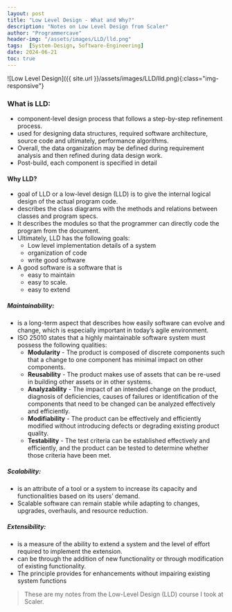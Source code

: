 ```yaml
---
layout: post
title: "Low Level Design - What and Why?"
description: "Notes on Low Level Design from Scaler"
author: "Programmercave"
header-img: "/assets/images/LLD/lld.png"
tags:  [System-Design, Software-Engineering]
date: 2024-06-21
toc: true
---
```

![Low Level Design]({{ site.url }}/assets/images/LLD/lld.png){:class="img-responsive"}

### What is LLD:
- component-level design process that follows a step-by-step refinement process. 
- used for designing data structures, required software architecture, source code and ultimately, performance algorithms. 
- Overall, the data organization may be defined during requirement analysis and then refined during data design work. 
- Post-build, each component is specified in detail

#### Why LLD?
- goal of LLD or a low-level design (LLD) is to give the internal logical design of the actual program code.
- describes the class diagrams with the methods and relations between classes and program specs. 
- It describes the modules so that the programmer can directly code the program from the document.
- Ultimately, LLD has the following goals:
  - Low level implementation details of a system
  - organization of code
  - write good software
- A good software is a software that is
  - easy to maintain
  - easy to scale.
  - easy to extend

##### Maintainability:
- is a long-term aspect that describes how easily software can evolve and change, which is especially important in todayʼs agile environment.
- ISO 25010 states that a highly maintainable software system must possess the following qualities:
  - **Modularity** - The product is composed of discrete components such that a change to one component has minimal impact on other components.
  - **Reusability** - The product makes use of assets that can be re-used in building other assets or in other systems.
  - **Analyzability** - The impact of an intended change on the product, diagnosis of deficiencies, causes of failures or identification of the components that need to be changed can be analyzed effectively and efficiently.
  - **Modifiability** - The product can be effectively and efficiently modified without introducing defects or degrading existing product quality.
  - **Testability** - The test criteria can be established effectively and efficiently, and the product can be tested to determine whether those criteria have been met.

##### Scalability:
- is an attribute of a tool or a system to increase its capacity and functionalities based on its usersʼ demand. 
- Scalable software can remain stable while adapting to changes, upgrades, overhauls, and resource reduction.

##### Extensibility:
- is a measure of the ability to extend a system and the level of effort required to implement the extension. 
- can be through the addition of new functionality or through modification of existing functionality. 
- The principle provides for enhancements without impairing existing system functions

> These are my notes from the Low-Level Design (LLD) course I took at Scaler.